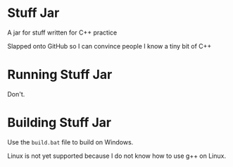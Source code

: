 # Stuff Jar

A jar for stuff written for C++ practice

Slapped onto GitHub so I can convince people I know a tiny bit of C++

# Running Stuff Jar

Don't.

# Building Stuff Jar

Use the `build.bat` file to build on Windows.

Linux is not yet supported because I do not know how to use g++ on Linux.